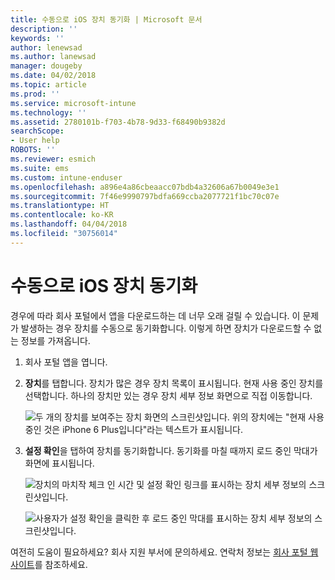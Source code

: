 ```yaml
---
title: 수동으로 iOS 장치 동기화 | Microsoft 문서
description: ''
keywords: ''
author: lenewsad
ms.author: lanewsad
manager: dougeby
ms.date: 04/02/2018
ms.topic: article
ms.prod: ''
ms.service: microsoft-intune
ms.technology: ''
ms.assetid: 2780101b-f703-4b78-9d33-f68490b9382d
searchScope:
- User help
ROBOTS: ''
ms.reviewer: esmich
ms.suite: ems
ms.custom: intune-enduser
ms.openlocfilehash: a896e4a86cbeaacc07bdb4a32606a67b0049e3e1
ms.sourcegitcommit: 7f46e9990797bdfa669ccba2077721f1bc70c07e
ms.translationtype: HT
ms.contentlocale: ko-KR
ms.lasthandoff: 04/04/2018
ms.locfileid: "30756014"
---
```

# <a name="sync-your-ios-device-manually"></a>수동으로 iOS 장치 동기화

경우에 따라 회사 포털에서 앱을 다운로드하는 데 너무 오래 걸릴 수 있습니다. 이 문제가 발생하는 경우 장치를 수동으로 동기화합니다. 이렇게 하면 장치가 다운로드할 수 없는 정보를 가져옵니다.

1. 회사 포털 앱을 엽니다.

2. **장치**를 탭합니다. 장치가 많은 경우 장치 목록이 표시됩니다. 현재 사용 중인 장치를 선택합니다. 하나의 장치만 있는 경우 장치 세부 정보 화면으로 직접 이동합니다.

    ![두 개의 장치를 보여주는 장치 화면의 스크린샷입니다. 위의 장치에는 "현재 사용 중인 것은 iPhone 6 Plus입니다"라는 텍스트가 표시됩니다.](/intune-user-help/media/ios_sync_1_CP_after_1804.png)

3. **설정 확인**을 탭하여 장치를 동기화합니다. 동기화를 마칠 때까지 로드 중인 막대가 화면에 표시됩니다.

    ![장치의 마치작 체크 인 시간 및 설정 확인 링크를 표시하는 장치 세부 정보의 스크린샷입니다.](/intune-user-help/media/ios_sync_2_CP_after_1804.png)  

   ![사용자가 설정 확인을 클릭한 후 로드 중인 막대를 표시하는 장치 세부 정보의 스크린샷입니다.](/intune-user-help/media/ios_sync_3_CP-after_1804.png)

여전히 도움이 필요하세요? 회사 지원 부서에 문의하세요. 연락처 정보는 [회사 포털 웹 사이트](https://portal.manage.microsoft.com#HelpDeskDialog)를 참조하세요.

